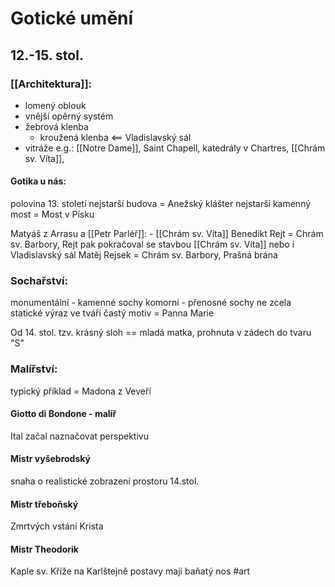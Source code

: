 # Gotické umění
## 12.-15. stol.
### [[Architektura]]:
- lomený oblouk
- vnější opěrný systém
- žebrová klenba
	- kroužená klenba <== Vladislavský sál
- vitráže
e.g.: [[Notre Dame]], Saint Chapell, katedrály v Chartres, [[Chrám sv. Víta]], 

#### Gotika u nás:
polovina 13. století
nejstarší budova = Anežský klášter
nejstarší kamenný most = Most v Písku

Matyáš z Arrasu a [[Petr Parléř]]:
		- [[Chrám sv. Víta]]
Benedikt Rejt =  Chrám sv. Barbory, Rejt pak pokračoval se stavbou [[Chrám sv. Víta]] nebo i Vladislavský sál
Matěj Rejsek = Chrám sv. Barbory, Prašná brána

### Sochařství:
monumentální - kamenné sochy
komorní - přenosné sochy
ne zcela statické
výraz ve tváři
častý motiv = Panna Marie

Od 14. stol. tzv. krásný sloh  == mladá matka, prohnuta v zádech do tvaru "S"

### Malířství: 
typický příklad = Madona z Veveří
#### Giotto di Bondone - malíř
Ital
začal naznačovat perspektivu
#### Mistr vyšebrodský
snaha o realistické zobrazení prostoru
14.stol.

#### Mistr třeboňský
Zmrtvých vstání Krista

#### Mistr Theodorik
Kaple sv. Kříže na Karlštejně
postavy mají baňatý nos
#art